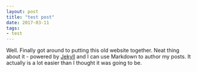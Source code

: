 ```yaml
---
layout: post
title: "test post"
date: 2017-03-11
tags:
- test
---
```


Well. Finally got around to putting this old website together. Neat thing about it - powered by [Jekyll](http://jekyllrb.com) and I can use Markdown to author my posts. 
It actually is a lot easier than I thought it was going to be.